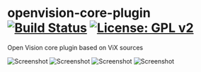 openvision-core-plugin [![Build Status](https://travis-ci.com/OpenVisionE2/openvision-core-plugin.svg?branch=master)](https://travis-ci.com/OpenVisionE2/openvision-core-plugin) [![License: GPL v2](https://img.shields.io/badge/License-GPL%20v2-blue.svg)](https://www.gnu.org/licenses/old-licenses/gpl-2.0.en.html)
======================

Open Vision core plugin based on ViX sources

![Screenshot](sc1.jpg)
![Screenshot](sc2.jpg)
![Screenshot](sc3.jpg)
![Screenshot](sc4.jpg)
